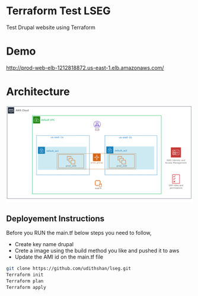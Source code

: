 # Terraform Test LSEG
Test Drupal website using Terraform




# Demo
http://prod-web-elb-1212818872.us-east-1.elb.amazonaws.com/



# Architecture
![Logo](https://raw.githubusercontent.com/udithshan/lseg/master/arch.png)


## Deployement Instructions
Before you RUN the main.tf below steps you need to follow,

* Create key name drupal
* Crete a image using the build method you like and pushed it to aws
* Update the AMI id on the main.tf file

```bash
git clone https://github.com/udithshan/lseg.git
Terraform init 
Terraform plan
Terraform apply 
```